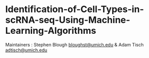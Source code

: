 # Identification-of-Cell-Types-in-scRNA-seq-Using-Machine-Learning-Algorithms

Maintainers : Stephen Blough <bloughst@umich.edu> & Adam Tisch <adtisch@umich.edu>
